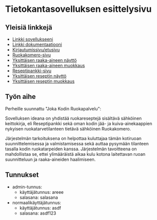 # Tietokantasovelluksen esittelysivu

## Yleisiä linkkejä

* [Linkki sovellukseeni](http://ylhavuor.users.cs.helsinki.fi/tsoha/)
* [Linkki dokumentaatiooni](https://github.com/areee/Tsoha-Bootstrap/blob/master/doc/dokumentaatio.pdf)
* [Kirjautumissivu/etusivu](http://ylhavuor.users.cs.helsinki.fi/tsoha/login)
* [Ruokakomero-sivu](http://ylhavuor.users.cs.helsinki.fi/tsoha/food)
* [Yksittäisen raaka-aineen  näyttö](http://ylhavuor.users.cs.helsinki.fi/tsoha/food/1)
* [Yksittäisen raaka-aineen muokkaus](http://ylhavuor.users.cs.helsinki.fi/tsoha/food/1/edit)
* [Reseptipankki-sivu](http://ylhavuor.users.cs.helsinki.fi/tsoha/recipe)
* [Yksittäisen reseptin näyttö](http://ylhavuor.users.cs.helsinki.fi/tsoha/recipe/1)
* [Yksittäisen reseptin muokkaus](http://ylhavuor.users.cs.helsinki.fi/tsoha/recipe/1/edit)

## Työn aihe

Perheille suunnattu "Joka Kodin Ruokapalvelu":

Sovelluksen ideana on yhdistää ruokareseptejä sisältävä sähköinen keittokirja, eli Reseptipankki sekä oman kodin jää- ja kuiva-ainekaappien nykyisen ruokatarvetilanteen tietävä sähköinen Ruokakomero.

Järjestelmän tarkoituksena on helpottaa kuluttajaa tämän kotiruoan suunnittelemisessa ja valmistamisessa sekä auttaa pysymään tilanteen tasalla kodin ruokatarpeiden kanssa. Järjestelmän tavoitteena on mahdollistaa se, ettei ylimääräistä aikaa kulu kotona laitettavan ruoan suunnitteluun ja raaka-aineiden haalimiseen.

## Tunnukset
- admin-tunnus:
	- käyttäjätunnus: areee
	- salasana: salasana
- normaalikäyttäjätunnus:
	- käyttäjätunnus: asdf
	- salasana: asdf123